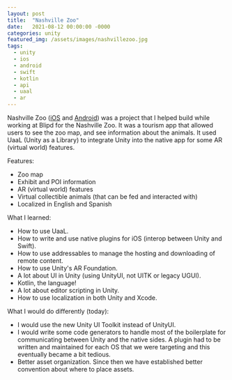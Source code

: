 ```yaml
---
layout: post
title:  "Nashville Zoo"
date:   2021-08-12 00:00:00 -0000
categories: unity
featured_img: /assets/images/nashvillezoo.jpg
tags:
  - unity
  - ios
  - android
  - swift
  - kotlin
  - api
  - uaal
  - ar
---
```


Nashville Zoo ([iOS](https://apps.apple.com/us/app/nashville-zoo/id1511574560) and [Android](https://play.google.com/store/apps/details?id=com.blipd.nashvillezoo&hl=en_US&gl=US)) was a project that I helped build while working at Blipd for the Nashville Zoo. It was a tourism app that allowed users to see the zoo map, and see information about the animals. It used UaaL (Unity as a Library) to integrate Unity into the native app for some AR (virtual world) features.

Features:
* Zoo map
* Exhibit and POI information
* AR (virtual world) features
* Virtual collectible animals (that can be fed and interacted with)
* Localized in English and Spanish

What I learned:
* How to use UaaL.
* How to write and use native plugins for iOS (interop between Unity and Swift).
* How to use addressables to manage the hosting and downloading of remote content.
* How to use Unity's AR Foundation.
* A lot about UI in Unity (using UnityUI, not UITK or legacy UGUI).
* Kotlin, the language!
* A lot about editor scripting in Unity.
* How to use localization in both Unity and Xcode.

What I would do differently (today):
* I would use the new Unity UI Toolkit instead of UnityUI.
* I would write some code generators to handle most of the boilerplate for communicating between Unity and the native sides. A plugin had to be written and maintained for each OS that we were targeting and this eventually became a bit tedious.
* Better asset organization. Since then we have established better convention about where to place assets.
